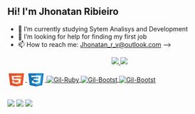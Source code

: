 ## Hi! I'm Jhonatan Ribieiro

- 🌱 I’m currently studying Sytem Analisys and Development 
- 🤔 I’m looking for help for finding my first job
- 📫 How to reach me: Jhonatan_r_v@outlook.com
-->
<div align="center">
    <a href="https://github.com/JhonatanRv">
    <img height="180em" src="https://github-readme-stats.vercel.app/api/?username=JhonatanRv&theme=dark)"/>
    <img height="180em" src="https://github-readme-stats.vercel.app/api/top-langs/?username=JhonatanRv&show_icons=true&theme=dark"/>
   </div>
  
  <div style="display: inline_block"><br>
  <img align="center" alt="Gil-HTML" height="30" width="40" src="https://raw.githubusercontent.com/devicons/devicon/master/icons/html5/html5-original.svg">
  <img align="center" alt="Gil-CSS" height="30" width="40" src="https://raw.githubusercontent.com/devicons/devicon/master/icons/css3/css3-original.svg">
  <img align="center" alt="Gil-Ruby" height="30" width="40" src="https://cdn.jsdelivr.net/gh/devicons/devicon/icons/ruby/ruby-plain.svg">
  <img align="center" alt="Gil-Bootst" height="30" width="40"src="https://cdn.jsdelivr.net/gh/devicons/devicon/icons/bootstrap/bootstrap-plain.svg" />
  <img align="center" alt="Gil-Bootst" height="30" width="40" src="https://cdn.jsdelivr.net/gh/devicons/devicon/icons/php/php-plain.svg" />
  </div>
  
  ##
  <div>
  <a target="_blank" href="https://www.instagram.com/jhoww_ribeiro/" target="_blank"><img src="https://img.shields.io/badge/-Instagram-%23E4405F?style=for-the-badge&logo=instagram&logoColor=white"></a>
  <a target="_blank" href = "mailto:jhonatan_r_v@outlook.com"><img src="https://img.shields.io/badge/-Gmail-%23333?style=for-the-badge&logo=gmail&logoColor=white"></a>
  <a target="_blank" href="https://www.linkedin.com/in/jhonatan-vieira7" target="_blank"><img src="https://img.shields.io/badge/-LinkedIn-%230077B5?style=for-the-badge&logo=linkedin&logoColor=white"></a> 
  </div>
